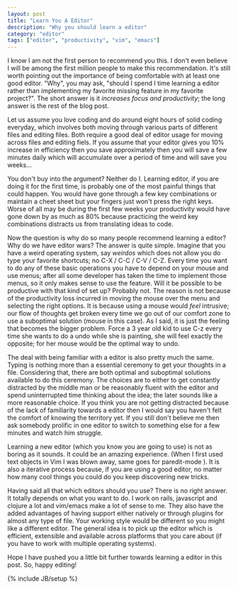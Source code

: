 ```yaml
---
layout: post
title: "Learn You A Editor"
description: "Why you should learn a editor"
category: "editor"
tags: ["editor", "productivity", "vim", "emacs"]
---
```

I know I am not the first person to recommend you this. I don't even believe I will be among the first million people to make this recommendation. It's still worth pointing out the importance of being comfortable with at least one good editor.  "Why", you may ask, "should I spend I time learning a editor rather than implementing my favorite missing feature in my favorite project?". The short answer is it *increases focus and productivity*; the long answer is the rest of the blog post.

Let us assume you love coding and do around eight hours of solid coding everyday, which involves both moving through various parts of different files and editing files. Both require a good deal of editor usage for moving across files and editing fiels. If you assume that your editor gives you 10% increase in efficiency then you save approximately then you will save a few minutes daily which will accumulate over a period of time and will save you weeks...

You don't buy into the argument? Neither do I. Learning editor, if you are doing it for the first time, is probably one of the most painful things that could happen. You would have gone through a few key combinations or maintain a cheet sheet but your fingers just won't press the right keys. Worse of all may be during the first few weeks your productivity would have gone down by as much as 80% because practicing the weird key combinations distracts us from translating ideas to code.

Now the question is why do so many people recommend learning a editor? Why do we have editor wars? The answer is quite simple. Imagine that you have a weird operating system, say *weirdos* which does not allow you do type your favorite shortcuts; no C-X / C-C / C-V / C-Z. Every time you want to do any of these basic operations you have to depend on your mouse and use menus; after all some developer has taken the time to implement those menus, so it only makes sense to use the feature. Will it be possible to be productive with that kind of set up? Probably not. The reason is not because of the productivity loss incurred in moving the mouse over the menu and selecting the right options. It is because using a mouse would *feel* intrusive; our flow of thoughts get broken every time we go out of our comfort zone to use a suboptimal solution (mouse in this case). As I said, it is just the feeling that becomes the bigger problem. Force a 3 year old kid to use C-z every time she wants to do a undo while she is painting, she will feel exactly the opposite; for her mouse would be the optimal way to undo.

The deal with being familiar with a editor is also pretty much the same. Typing is nothing more than a essential ceremony to get your thoughts in a file. Considering that, there are both optimal and suboptimal solutions available to do this ceremony. The choices are to either to get constantly distracted by the middle man or be reasonably fluent with the editor and spend uninterrupted time thinking about the idea; the later sounds like a more reasonable choice. If you think you are not getting distracted because of the lack of familiarity towards a editor then I would say you haven't felt the comfort of knowing the territory yet. If you still don't believe me then ask somebody prolific in one editor to switch to something else for a few minutes and watch him struggle.

Learning a new editor (which you know you are going to use) is not as boring as it sounds. It could be an amazing experience. (When I first used text objects in Vim I was blown away, same goes for paredit-mode ). It is also a iterative process because, if you are using a good editor, no matter how many cool things you could do you keep discovering new tricks.

Having said all that which editors should you use? There is no right answer. It totally depends on what you want to do. I work on rails, javascript and clojure a lot and vim/emacs make a lot of sense to me. They also have the added advantages of having support either natively or through plugins for almost any type of file. Your working style would be different so you might like a different editor. The general idea is to pick up the editor which is efficient, extensible and available across platforms that you care about (if you have to work with multiple operating systems).

Hope I have pushed you a little bit further towards learning a editor in this post. So, happy editing!

{% include JB/setup %}
